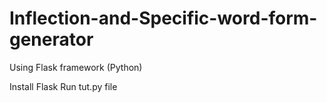 # Inflection-and-Specific-word-form-generator
Using Flask framework (Python)


Install Flask
Run tut.py file
